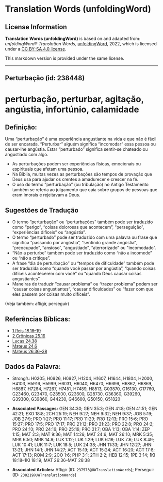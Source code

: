 # Translation Words (unfoldingWord)

## License Information

**Translation Words (unfoldingWord)** is based on and adapted from: _unfoldingWord® Translation Words_, [unfoldingWord](https://unfoldingword.org/utw), 2022, which is licensed under a [CC BY-SA 4.0 license](https://creativecommons.org/licenses/by-sa/4.0/legalcode.en).

This markdown version is provided under the same license.



--------------------------------

## Perturbação (id: 238448)

perturbação, perturbar, agitação, angústia, infortúnio, calamidade
==================================================================

Definição:
----------

Uma “perturbação” é uma experiência angustiante na vida e que não é fácil de ser encarada. “Perturbar” alguém significa “incomodar” essa pessoa ou causar\-lhe angústia. Estar “perturbado” significa sentir\-se chateado ou angustiado com algo.

* As perturbações podem ser experiências físicas, emocionais ou espirituais que afetam uma pessoa.
* Na Bíblia, muitas vezes as perturbações são tempos de provação que Deus usa para ajudar os crentes a amadurecer e crescer na fé.
* O uso do termo “perturbação” (ou tribulação) no Antigo Testamento também se referia ao julgamento que caía sobre grupos de pessoas que eram imorais e rejeitavam a Deus.

Sugestões de Tradução
---------------------

* O termo “perturbação” ou “perturbações” também pode ser traduzido como “perigo”, “coisas dolorosas que acontecem”, “perseguição”, “experiências difíceis” ou “angústia”.
* O termo “perturbado” pode ser traduzido com uma palavra ou frase que significa “passando por angústia”, “sentindo grande angústia”, “preocupado”, “ansioso”, “angustiado”, “aterrorizado” ou "incomodado".
* “Não a perturbe” também pode ser traduzido como “não a incomode” ou “não a critique”.
* A frase “dia de perturbação” ou “tempos de dificuldade” também pode ser traduzida como “quando você passar por angústia”, “quando coisas difíceis acontecerem com você” ou “quando Deus causar coisas angustiantes”.
* Maneiras de traduzir “causar problema” ou “trazer problema” podem ser “causar coisas angustiantes”, “causar dificuldades” ou “fazer com que eles passem por coisas muito difíceis”.

(Veja também: afligir, perseguir)

Referências Bíblicas:
---------------------

* [1 Reis 18\.18–19](https://ref.ly/1Kgs18:18-1Kgs18:19)
* [2 Crônicas 25\.19](https://ref.ly/2Chr25:19)
* [Lucas 24\.38](https://ref.ly/Luke24:38)
* [Mateus 24\.6](https://ref.ly/Matt24:6)
* [Mateus 26\.36–38](https://ref.ly/Matt26:36-Matt26:38)

Dados da Palavra:
-----------------

* Strong’s: H0205, H0926, H0927, H1204, H1607, H1644, H1804, H2000, H4103, H5916, H5999, H6031, H6040, H6470, H6696, H6862, H6869, H6887, H7264, H7267, H7451, H7489, H8513, G03870, G16130, G17760, G23460, G23470, G23500, G23600, G28730, G36360, G39260, G39300, G39860, G44230, G46600, G50150, G51820

* **Associated Passages:** GEN 34:30; GEN 35:3; GEN 41:8; GEN 41:51; GEN 42:21; EXO 18:8; 2CH 25:19; NEH 9:27; NEH 9:32; NEH 9:37; JOB 5:19; JOB 27:9; PRO 1:27; PRO 11:17; PRO 11:29; PRO 12:13; PRO 15:6; PRO 15:27; PRO 17:5; PRO 17:17; PRO 21:12; PRO 21:23; PRO 22:8; PRO 24:2; PRO 24:10; PRO 24:16; PRO 25:19; PRO 31:7; OBA 1:13; OBA 1:14; ZEP 1:15; MAT 2:3; MAT 9:36; MAT 14:26; MAT 24:6; MAT 26:10; MRK 5:35; MRK 6:50; MRK 14:6; LUK 1:12; LUK 1:29; LUK 6:18; LUK 7:6; LUK 8:49; LUK 10:41; LUK 11:7; LUK 18:5; LUK 24:38; JHN 11:33; JHN 12:27; JHN 13:21; JHN 14:1; JHN 14:27; ACT 15:19; ACT 15:24; ACT 16:20; ACT 17:8; ACT 17:13; ROM 2:9; 2CO 1:6; PHP 3:1; 2TH 2:2; HEB 12:15; 1PE 3:14; 1KI 18:18–1KI 18:19; MAT 26:36–MAT 26:38
* **Associated Articles:** Afligir (ID: `237573@UWTranslationWords`); Perseguir (ID: `238219@UWTranslationWords`)

